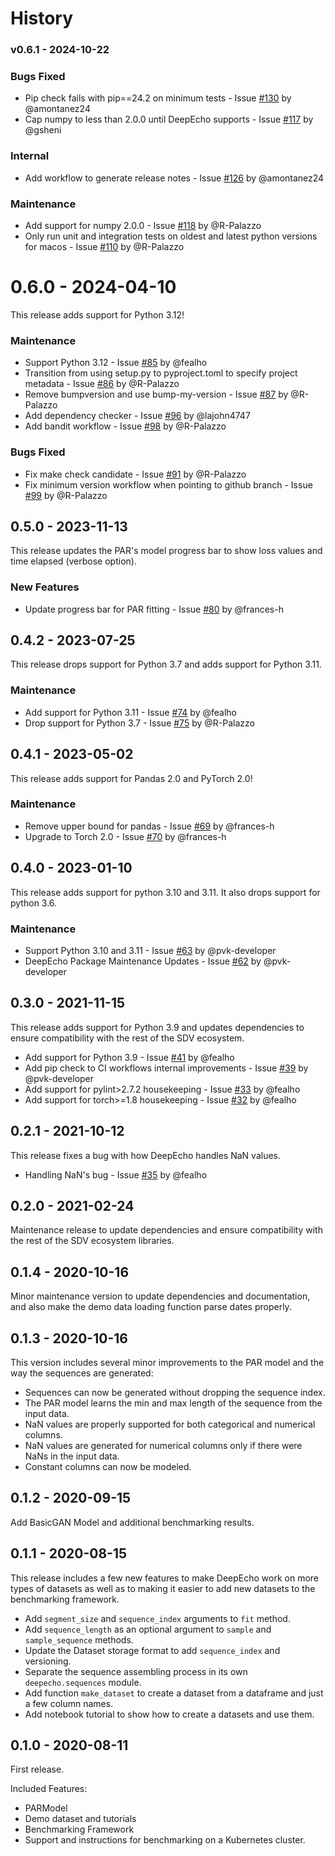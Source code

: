 # History

### v0.6.1 - 2024-10-22

### Bugs Fixed

* Pip check fails with pip==24.2 on minimum tests - Issue [#130](https://github.com/sdv-dev/DeepEcho/issues/130) by @amontanez24
* Cap numpy to less than 2.0.0 until DeepEcho supports - Issue [#117](https://github.com/sdv-dev/DeepEcho/issues/117) by @gsheni

### Internal

* Add workflow to generate release notes - Issue [#126](https://github.com/sdv-dev/DeepEcho/issues/126) by @amontanez24

### Maintenance

* Add support for numpy 2.0.0 - Issue [#118](https://github.com/sdv-dev/DeepEcho/issues/118) by @R-Palazzo
* Only run unit and integration tests on oldest and latest python versions for macos - Issue [#110](https://github.com/sdv-dev/DeepEcho/issues/110) by @R-Palazzo

# 0.6.0 - 2024-04-10

This release adds support for Python 3.12!

### Maintenance

* Support Python 3.12 - Issue [#85](https://github.com/sdv-dev/DeepEcho/issues/85) by @fealho
* Transition from using setup.py to pyproject.toml to specify project metadata - Issue [#86](https://github.com/sdv-dev/DeepEcho/issues/86) by @R-Palazzo
* Remove bumpversion and use bump-my-version - Issue [#87](https://github.com/sdv-dev/DeepEcho/issues/87) by @R-Palazzo
* Add dependency checker - Issue [#96](https://github.com/sdv-dev/DeepEcho/issues/96) by @lajohn4747
* Add bandit workflow - Issue [#98](https://github.com/sdv-dev/DeepEcho/issues/98) by @R-Palazzo

### Bugs Fixed

* Fix make check candidate - Issue [#91](https://github.com/sdv-dev/DeepEcho/issues/91) by @R-Palazzo
* Fix minimum version workflow when pointing to github branch - Issue [#99](https://github.com/sdv-dev/DeepEcho/issues/99) by @R-Palazzo

## 0.5.0 - 2023-11-13

This release updates the PAR's model progress bar to show loss values and time elapsed (verbose option).

### New Features
* Update progress bar for PAR fitting - Issue [#80](https://github.com/sdv-dev/DeepEcho/issues/80) by @frances-h


## 0.4.2 - 2023-07-25

This release drops support for Python 3.7 and adds support for Python 3.11.

### Maintenance

* Add support for Python 3.11 - Issue [#74](https://github.com/sdv-dev/DeepEcho/issues/74) by @fealho
* Drop support for Python 3.7 - Issue [#75](https://github.com/sdv-dev/DeepEcho/issues/75) by @R-Palazzo

## 0.4.1 - 2023-05-02

This release adds support for Pandas 2.0 and PyTorch 2.0!

### Maintenance

* Remove upper bound for pandas - Issue [#69](https://github.com/sdv-dev/DeepEcho/issues/69) by @frances-h
* Upgrade to Torch 2.0 - Issue [#70](https://github.com/sdv-dev/DeepEcho/issues/70) by @frances-h

## 0.4.0 - 2023-01-10

This release adds support for python 3.10 and 3.11. It also drops support for python 3.6.

### Maintenance

* Support Python 3.10 and 3.11 - Issue [#63](https://github.com/sdv-dev/DeepEcho/issues/63) by @pvk-developer
* DeepEcho Package Maintenance Updates - Issue [#62](https://github.com/sdv-dev/DeepEcho/issues/62) by @pvk-developer

## 0.3.0 - 2021-11-15

This release adds support for Python 3.9 and updates dependencies to ensure compatibility with the rest
of the SDV ecosystem.

* Add support for Python 3.9 - Issue [#41](https://github.com/sdv-dev/DeepEcho/issues/41) by @fealho
* Add pip check to CI workflows internal improvements - Issue [#39](https://github.com/sdv-dev/DeepEcho/issues/39) by @pvk-developer
* Add support for pylint>2.7.2 housekeeping - Issue [#33](https://github.com/sdv-dev/DeepEcho/issues/33) by @fealho
* Add support for torch>=1.8 housekeeping - Issue [#32](https://github.com/sdv-dev/DeepEcho/issues/32) by @fealho

## 0.2.1 - 2021-10-12

This release fixes a bug with how DeepEcho handles NaN values.

* Handling NaN's bug - Issue [#35](https://github.com/sdv-dev/DeepEcho/issues/35) by @fealho

## 0.2.0 - 2021-02-24

Maintenance release to update dependencies and ensure compatibility with the rest
of the SDV ecosystem libraries.

## 0.1.4 - 2020-10-16

Minor maintenance version to update dependencies and documentation, and
also make the demo data loading function parse dates properly.

## 0.1.3 - 2020-10-16

This version includes several minor improvements to the PAR model and the
way the sequences are generated:

* Sequences can now be generated without dropping the sequence index.
* The PAR model learns the min and max length of the sequence from the input data.
* NaN values are properly supported for both categorical and numerical columns.
* NaN values are generated for numerical columns only if there were NaNs in the input data.
* Constant columns can now be modeled.

## 0.1.2 - 2020-09-15

Add BasicGAN Model and additional benchmarking results.

## 0.1.1 - 2020-08-15

This release includes a few new features to make DeepEcho work on more types of datasets
as well as to making it easier to add new datasets to the benchmarking framework.

* Add `segment_size` and `sequence_index` arguments to `fit` method.
* Add `sequence_length` as an optional argument to `sample` and `sample_sequence` methods.
* Update the Dataset storage format to add `sequence_index` and versioning.
* Separate the sequence assembling process in its own `deepecho.sequences` module.
* Add function `make_dataset` to create a dataset from a dataframe and just a few column names.
* Add notebook tutorial to show how to create a datasets and use them.

## 0.1.0 - 2020-08-11

First release.

Included Features:

* PARModel
* Demo dataset and tutorials
* Benchmarking Framework
* Support and instructions for benchmarking on a Kubernetes cluster.
